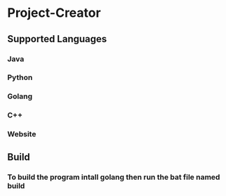 # Project-Creator

## Supported Languages

### Java
### Python
### Golang
### C++
### Website

## Build
### To build the program intall golang then run the bat file named build